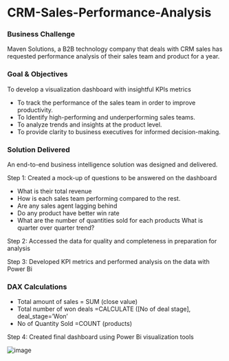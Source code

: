 # CRM-Sales-Performance-Analysis

### Business Challenge

Maven Solutions, a B2B technology company that deals with CRM sales has requested performance analysis of their sales team and product for a year.

### Goal & Objectives

To develop a visualization dashboard with insightful KPIs metrics

- To track the performance of the sales team in order to improve productivity.
-	To Identify high-performing and underperforming sales teams.
-	To analyze trends and insights at the product level.
-	To provide clarity to business executives for informed decision-making.

### Solution Delivered
An end-to-end business intelligence solution was designed and delivered. 

Step 1: Created a mock-up of questions to be answered on the dashboard
-	What is their total revenue
-	How is each sales team performing compared to the rest.
-	Are any sales agent lagging behind
-	Do any product have better win rate
-	What are the number of quantities sold for each products
	What is quarter over quarter trend?

Step 2: Accessed the data for quality and completeness in preparation for analysis

Step 3: Developed KPI metrics and performed analysis on the data with Power Bi

### DAX Calculations
	
- Total amount of sales	= SUM (close value)
- Total number of won deals =CALCULATE ([No of deal stage], deal_stage=’Won’
- No of Quantity Sold =COUNT (products)

Step 4: Created final dashboard using Power Bi visualization tools

![image](https://github.com/user-attachments/assets/08a88b27-9a82-4cc7-b9e0-af6efdc4dd35)


